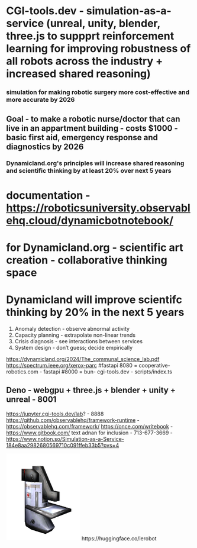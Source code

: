 # CGI-tools.dev - simulation-as-a-service (unreal, unity, blender, three.js to suppprt reinforcement learning for improving robustness of all robots across the industry + increased shared reasoning)

### simulation for making robotic surgery more cost-effective and more accurate by 2026


## Goal - to make a robotic nurse/doctor that can live in an appartment building - costs $1000 - basic first aid, emergency response and diagnostics by 2026

### Dynamicland.org's principles will increase shared reasoning and scientific thinking by at least 20% over next 5 years


# documentation - https://roboticsuniversity.observablehq.cloud/dynamicbotnotebook/

# for Dynamicland.org - scientific art creation - collaborative thinking space

# Dynamicland will improve scientifc thinking by 20% in the next 5 years

1. Anomaly detection - observe abnormal activity
2. Capacity planning - extrapolate non-linear trends
3. Crisis diagnosis - see interactions between services
4. System design - don’t guess; decide empirically

https://dynamicland.org/2024/The_communal_science_lab.pdf
https://spectrum.ieee.org/xerox-parc
#fastapi
8080 = cooperative-robotics.com - fastapi
#8000 = bun- cgi-tools.dev - scripts/index.ts 
## Deno - webgpu + three.js + blender + unity + unreal - 8001
https://jupyter.cgi-tools.dev/lab? - 8888
https://github.com/observablehq/framework-runtime - https://observablehq.com/framework/
https://once.com/writebook - https://www.gitbook.com/
text adnan for inclusion - 713-677-3669 - https://www.notion.so/Simulation-as-a-Service-184e8aa2982680569710c091ffeb33b5?pvs=4

<img src="/web/public/med_bot.webp" width="200">
https://huggingface.co/lerobot